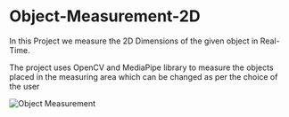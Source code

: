 # Object-Measurement-2D
In this Project we measure the 2D Dimensions of the given object in Real-Time.

The project uses OpenCV and MediaPipe library to measure the objects placed in the measuring area which can be changed as per the choice of the user


![Object Measurement](https://user-images.githubusercontent.com/105288469/186946324-7dd3b162-f66e-440e-91e0-4f7f3b644b4c.gif)



